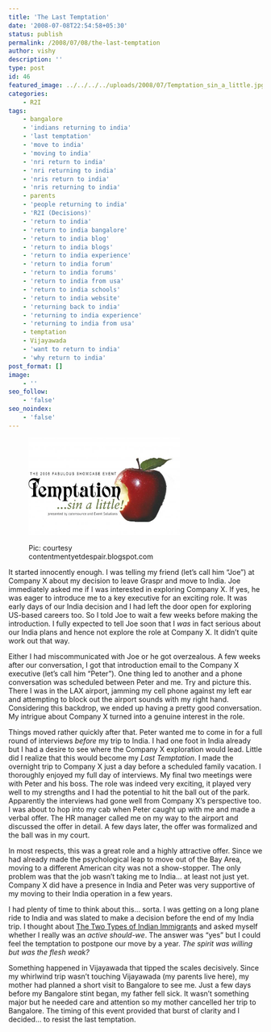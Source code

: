 ```yaml
---
title: 'The Last Temptation'
date: '2008-07-08T22:54:58+05:30'
status: publish
permalink: /2008/07/08/the-last-temptation
author: vishy
description: ''
type: post
id: 46
featured_image: ../../../../uploads/2008/07/Temptation_sin_a_little.jpg
categories: 
    - R2I
tags:
    - bangalore
    - 'indians returning to india'
    - 'last temptation'
    - 'move to india'
    - 'moving to india'
    - 'nri return to india'
    - 'nri returning to india'
    - 'nris return to india'
    - 'nris returning to india'
    - parents
    - 'people returning to india'
    - 'R2I (Decisions)'
    - 'return to india'
    - 'return to india bangalore'
    - 'return to india blog'
    - 'return to india blogs'
    - 'return to india experience'
    - 'return to india forum'
    - 'return to india forums'
    - 'return to india from usa'
    - 'return to india schools'
    - 'return to india website'
    - 'returning back to india'
    - 'returning to india experience'
    - 'returning to india from usa'
    - temptation
    - Vijayawada
    - 'want to return to india'
    - 'why return to india'
post_format: []
image:
    - ''
seo_follow:
    - 'false'
seo_noindex:
    - 'false'
---
```

<figure aria-describedby="caption-attachment-1700" class="wp-caption alignleft" id="attachment_1700" style="width: 300px">

[![](../../../../uploads/2008/07/Temptation_sin_a_little.jpg "Temptation_sin_a_little")](http://www.ulaar.com/wp-content/uploads/2008/07/Temptation_sin_a_little.jpg)<figcaption class="wp-caption-text" id="caption-attachment-1700">Pic: courtesy contentmentyetdespair.blogspot.com</figcaption></figure>

It started innocently enough. I was telling my friend (let’s call him “Joe”) at Company X about my decision to leave Graspr and move to India. Joe immediately asked me if I was interested in exploring Company X. If yes, he was eager to introduce me to a key executive for an exciting role. It was early days of our India decision and I had left the door open for exploring US-based careers too. So I told Joe to wait a few weeks before making the introduction. I fully expected to tell Joe soon that I *was* in fact serious about our India plans and hence not explore the role at Company X. It didn’t quite work out that way.

Either I had miscommunicated with Joe or he got overzealous. A few weeks after our conversation, I got that introduction email to the Company X executive (let’s call him “Peter”). One thing led to another and a phone conversation was scheduled between Peter and me. Try and picture this. There I was in the LAX airport, jamming my cell phone against my left ear and attempting to block out the airport sounds with my right hand. Considering this backdrop, we ended up having a pretty good conversation. My intrigue about Company X turned into a genuine interest in the role.

Things moved rather quickly after that. Peter wanted me to come in for a full round of interviews *before* my trip to India. I had one foot in India already but I had a desire to see where the Company X exploration would lead. Little did I realize that this would become my *Last Temptation*. I made the overnight trip to Company X just a day before a scheduled family vacation. I thoroughly enjoyed my full day of interviews. My final two meetings were with Peter and his boss. The role was indeed very exciting, it played very well to my strengths and I had the potential to hit the ball out of the park. Apparently the interviews had gone well from Company X’s perspective too. I was about to hop into my cab when Peter caught up with me and made a verbal offer. The HR manager called me on my way to the airport and discussed the offer in detail. A few days later, the offer was formalized and the ball was in my court.

In most respects, this was a great role and a highly attractive offer. Since we had already made the psychological leap to move out of the Bay Area, moving to a different American city was not a show-stopper. The only problem was that the job wasn’t taking me to India… at least not just yet. Company X did have a presence in India and Peter was very supportive of my moving to their India operation in a few years.

I had plenty of time to think about this… sorta. I was getting on a long plane ride to India and was slated to make a decision before the end of my India trip. I thought about [The Two Types of Indian Immigrants](http://ulaar.wordpress.com/2008/06/04/the-two-types-of-indian-immigrants/) and asked myself whether I really was an *active should-we*. The answer was “yes” but I could feel the temptation to postpone our move by a year. *The spirit was willing but was the flesh weak?*

Something happened in Vijayawada that tipped the scales decisively. Since my whirlwind trip wasn’t touching Vijayawada (my parents live here), my mother had planned a short visit to Bangalore to see me. Just a few days before my Bangalore stint began, my father fell sick. It wasn’t something major but he needed care and attention so my mother cancelled her trip to Bangalore. The timing of this event provided that burst of clarity and I decided… to resist the last temptation.
